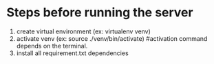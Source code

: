 # Steps before running the server
1. create virtual environment (ex: virtualenv venv)
2. activate venv (ex: source ./venv/bin/activate) #activation command depends on the terminal.
3. install all requirement.txt dependencies
   
